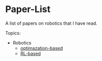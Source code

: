 # Paper-List
A list of papers on robotics that I have read.

Topics:
- Robotics
    - [optimazation-based](Topics/optimization-based.md)
    - [RL-based](Topics/RL-based.md)
